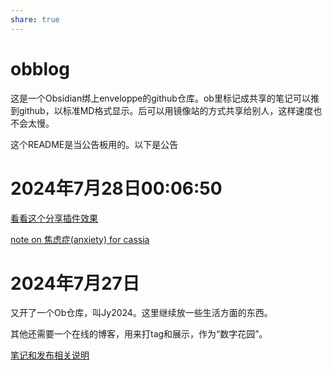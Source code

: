 ```yaml
---  
share: true  
---  
```

# obblog  
  
这是一个Obsidian绑上enveloppe的github仓库。ob里标记成共享的笔记可以推到github，以标准MD格式显示。后可以用镜像站的方式共享给别人，这样速度也不会太慢。  
  
这个README是当公告板用的。以下是公告  
  
# 2024年7月28日00:06:50  
  
[看看这个分享插件效果](./2.CASSIA/%E7%9C%8B%E7%9C%8B%E8%BF%99%E4%B8%AA%E5%88%86%E4%BA%AB%E6%8F%92%E4%BB%B6%E6%95%88%E6%9E%9C.md)  
  
[note on 焦虑症(anxiety) for cassia](./2.CASSIA/note%20on%20%E7%84%A6%E8%99%91%E7%97%87(anxiety)%20for%20cassia.md)  
  
# 2024年7月27日  
  
又开了一个Ob仓库，叫Jy2024。这里继续放一些生活方面的东西。  
  
其他还需要一个在线的博客，用来打tag和展示，作为“数字花园”。  
  
[笔记和发布相关说明](./%E7%AC%94%E8%AE%B0%E5%92%8C%E5%8F%91%E5%B8%83%E7%9B%B8%E5%85%B3%E8%AF%B4%E6%98%8E.md)  
  

